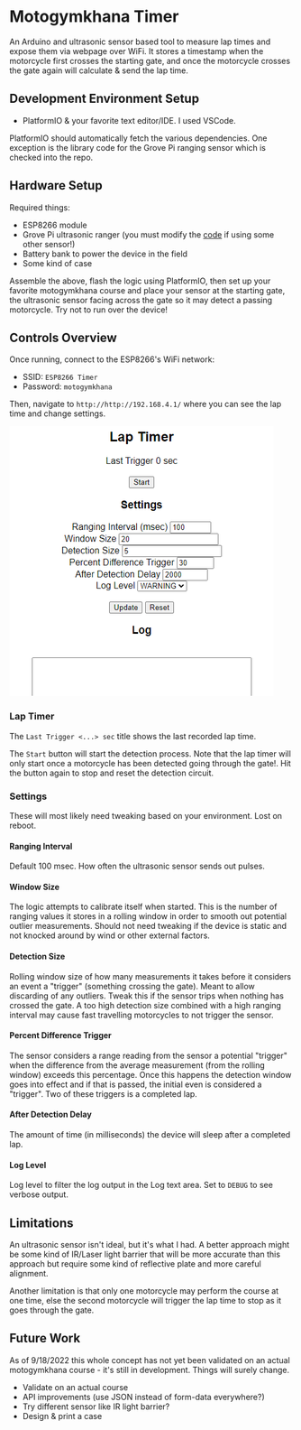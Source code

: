 # Motogymkhana Timer

An Arduino and ultrasonic sensor based tool to measure lap times and expose them via webpage over WiFi. 
It stores a timestamp when the motorcycle first crosses the starting gate, and once the motorcycle crosses the gate again will calculate & send the lap time.

## Development Environment Setup

- PlatformIO & your favorite text editor/IDE. I used VSCode.

PlatformIO should automatically fetch the various dependencies. One exception is the library code for the Grove Pi ranging sensor which is checked into the repo.

## Hardware Setup

Required things:

- ESP8266 module
- Grove Pi ultrasonic ranger (you must modify the [code](Arduino/src/main.cpp) if using some other sensor!)
- Battery bank to power the device in the field
- Some kind of case

Assemble the above, flash the logic using PlatformIO, then set up your favorite motogymkhana course and place your sensor at the starting gate, the ultrasonic sensor facing across the gate so it may detect a passing motorcycle. Try not to run over the device!

## Controls Overview

Once running, connect to the ESP8266's WiFi network:
- SSID: `ESP8266 Timer`
- Password: `motogymkhana`

Then, navigate to `http://http://192.168.4.1/` where you can see the lap time and change settings.  

![Screenshot of the configuration & display webpage](Docs/Images/webpage.png)

### Lap Timer

The `Last Trigger <...> sec` title shows the last recorded lap time.

The `Start` button will start the detection process. Note that the lap timer will only start once a motorcycle has been detected going through the gate!. Hit the button again to stop and reset the detection circuit.

### Settings 

These will most likely need tweaking based on your environment. Lost on reboot.

#### Ranging Interval

Default 100 msec. How often the ultrasonic sensor sends out pulses.

#### Window Size

The logic attempts to calibrate itself when started. This is the number of ranging values it stores in a rolling window in order to smooth out potential outlier measurements. Should not need tweaking if the device is static and not knocked around by wind or other external factors.

#### Detection Size

Rolling window size of how many measurements it takes before it considers an event a "trigger" (something crossing the gate). Meant to allow discarding of any outliers. Tweak this if the sensor trips when nothing has crossed the gate. A too high detection size combined with a high ranging interval may cause fast travelling motorcycles to not trigger the sensor.

#### Percent Difference Trigger

The sensor considers a range reading from the sensor a potential "trigger" when the difference from the average measurement (from the rolling window) exceeds this percentage. Once this happens the detection window goes into effect and if that is passed, the initial even is considered a "trigger". Two of these triggers is a completed lap.

#### After Detection Delay

The amount of time (in milliseconds) the device will sleep after a completed lap.

#### Log Level

Log level to filter the log output in the Log text area. Set to `DEBUG` to see verbose output.

## Limitations

An ultrasonic sensor isn't ideal, but it's what I had. A better approach might be some kind of IR/Laser light barrier that will be more accurate than this approach but require some kind of reflective plate and more careful alignment.

Another limitation is that only one motorcycle may perform the course at one time, else the second motorcycle will trigger the lap time to stop as it goes through the gate.

## Future Work

As of 9/18/2022 this whole concept has not yet been validated on an actual motogymkhana course - it's still in development. Things will surely change. 

- Validate on an actual course
- API improvements (use JSON instead of form-data everywhere?)
- Try different sensor like IR light barrier?
- Design & print a case
